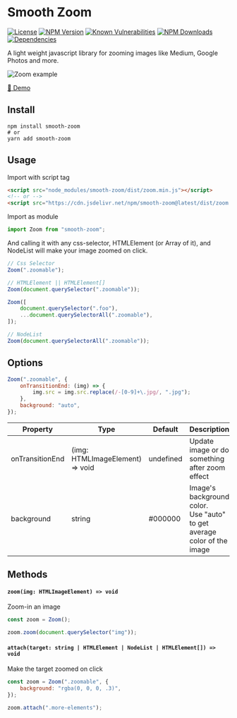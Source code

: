 # Smooth Zoom

[![License](https://img.shields.io/npm/l/medium-zoom.svg)](https://www.npmjs.com/package/smooth-zoom)
[![NPM Version](https://img.shields.io/npm/v/smooth-zoom.svg)](https://www.npmjs.com/package/smooth-zoom)
[![Known Vulnerabilities](https://snyk.io/test/github/marshallku/smooth-zoom/badge.svg)](https://snyk.io/test/github/marshallku/smooth-zoom)
[![NPM Downloads](https://img.shields.io/npm/dm/smooth-zoom.svg)](https://www.npmjs.com/package/smooth-zoom)
[![Dependencies](https://img.shields.io/badge/dependencies-0-lightgrey.svg)](https://www.npmjs.com/package/smooth-zoom)

A light weight javascript library for zooming images like Medium, Google Photos and more.

![Zoom example](https://blog.kakaocdn.net/dn/bGIJcB/btqXgnLZRC1/YSa09cEo2qD1ntYCvhCNWK/img.gif)

[👀 Demo](https://smooth-zoom.marshallku.com)

## Install

```
npm install smooth-zoom
# or
yarn add smooth-zoom
```

## Usage

Import with script tag

```html
<script src="node_modules/smooth-zoom/dist/zoom.min.js"></script>
<!-- or -->
<script src="https://cdn.jsdelivr.net/npm/smooth-zoom@latest/dist/zoom.min.js"></script>
```

Import as module

```javascript
import Zoom from "smooth-zoom";
```

And calling it with any css-selector, HTMLElement (or Array of it), and NodeList will make your image zoomed on click.

```javascript
// Css Selector
Zoom(".zoomable");

// HTMLElement || HTMLElement[]
Zoom(document.querySelector(".zoomable"));

Zoom([
    document.querySelector(".foo"),
    ...document.querySelectorAll(".zoomable"),
]);

// NodeList
Zoom(document.querySelectorAll(".zoomable"));
```

## Options

```javascript
Zoom(".zoomable", {
    onTransitionEnd: (img) => {
        img.src = img.src.replace(/-[0-9]+\.jpg/, ".jpg");
    },
    background: "auto",
});
```

| Property        | Type                            | Default   | Description                                                               |
| --------------- | ------------------------------- | --------- | ------------------------------------------------------------------------- |
| onTransitionEnd | (img: HTMLImageElement) => void | undefined | Update image or do something after zoom effect                            |
| background      | string                          | #000000   | Image's background color.<br>Use "auto" to get average color of the image |

## Methods

#### `zoom(img: HTMLImageElement) => void`

Zoom-in an image

```javascript
const zoom = Zoom();

zoom.zoom(document.querySelector("img"));
```

#### `attach(target: string | HTMLElement | NodeList | HTMLElement[]) => void`

Make the target zoomed on click

```javascript
const zoom = Zoom(".zoomable", {
    background: "rgba(0, 0, 0, .3)",
});

zoom.attach(".more-elements");
```
